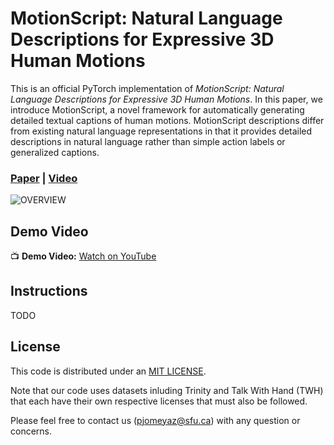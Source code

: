 # MotionScript: Natural Language Descriptions for Expressive 3D Human Motions



This is an official PyTorch implementation of _MotionScript: Natural Language Descriptions for Expressive 3D Human Motions_. In this paper, we introduce MotionScript, a novel framework for automatically generating detailed textual captions
of human motions. MotionScript descriptions differ from existing natural language representations in that it provides detailed descriptions in natural language rather than simple action labels or generalized captions.

### [Paper](https://arxiv.org/abs/2312.12634) | [Video](https://youtu.be/olrF_Vsx6tY?si=5Rbzx07MxvCoZ4oS)

![OVERVIEW](Figures/model.jpg)

## Demo Video

📺 **Demo Video:** [Watch on YouTube](https://youtu.be/olrF_Vsx6tY?si=5Rbzx07MxvCoZ4oS)


## Instructions

TODO

## License

This code is distributed under an [MIT LICENSE](LICENSE).

Note that our code uses datasets inluding Trinity and Talk With Hand (TWH) that each have their own respective licenses that must also be followed.

Please feel free to contact us (pjomeyaz@sfu.ca) with any question or concerns.
